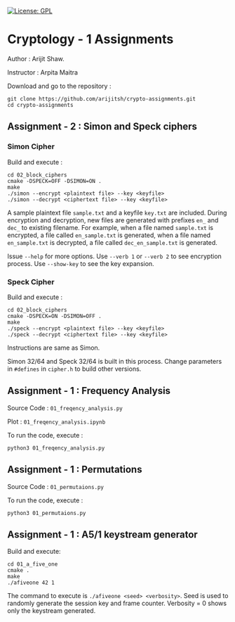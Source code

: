 [![License: GPL](https://img.shields.io/badge/License-GPL-yellow.svg)](https://opensource.org/licenses/GPL-2.0)
# Cryptology - 1 Assignments

Author : Arijit Shaw.

Instructor : Arpita Maitra

Download and go to the repository :
```
git clone https://github.com/arijitsh/crypto-assignments.git
cd crypto-assignments
```

## Assignment - 2 : Simon and Speck ciphers

### Simon Cipher

Build and execute :
```
cd 02_block_ciphers
cmake -DSPECK=OFF -DSIMON=ON .
make
./simon --encrypt <plaintext file> --key <keyfile>
./simon --decrypt <ciphertext file> --key <keyfile>
```
A sample plaintext file `sample.txt` and a keyfile `key.txt` are included. During encryption and decryption, new files are generated with prefixes `en_` and `dec_` to existing filename. For example, when a file named `sample.txt` is encrypted, a file called `en_sample.txt` is generated, when a file named `en_sample.txt` is decrypted, a file called `dec_en_sample.txt` is generated.

Issue `--help` for more options. Use `--verb 1` or `--verb 2` to see encryption process. Use `--show-key` to see the key expansion.

### Speck Cipher

Build and execute :
```
cd 02_block_ciphers
cmake -DSPECK=ON -DSIMON=OFF .
make
./speck --encrypt <plaintext file> --key <keyfile>
./speck --decrypt <ciphertext file> --key <keyfile>
```

Instructions are same as Simon.

Simon 32/64 and Speck 32/64 is built in this process. Change parameters in `#defines` in `cipher.h` to build other versions.

## Assignment - 1 : Frequency Analysis
Source Code : `01_freqency_analysis.py`

Plot : `01_freqency_analysis.ipynb`

To run the code, execute :
```
python3 01_freqency_analysis.py
```

## Assignment - 1 : Permutations

Source Code : `01_permutaions.py`

To run the code, execute :
```
python3 01_permutaions.py
```

## Assignment - 1 : A5/1 keystream generator

Build and execute:
```
cd 01_a_five_one
cmake .
make
./afiveone 42 1
```

The command to execute is `./afiveone <seed> <verbosity>`. Seed is used to randomly generate the session key and frame counter. Verbosity = 0 shows only the keystream generated.
